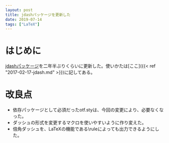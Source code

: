 ```yaml
---
layout: post
title: jdashパッケージを更新した
date: 2019-07-14
tags: ["LaTeX"]
---
```


# はじめに
[jdashパッケージ](https://gist.github.com/qdaibungei/4230bb59434ec1ba505bc94dbfde1898)を二年半ぶりくらいに更新した。使いかたは[ここ]({{< ref "2017-02-17-jdash.md" >}})に記してある。

# 改良点
* 依存パッケージとして必須だったotf.styは、今回の変更により、必要なくなった。
* ダッシュの形式を変更するマクロを使いやすいように作り変えた。
* 倍角ダッシュを、LaTeXの機能である\\ruleによっても出力できるようにした。
